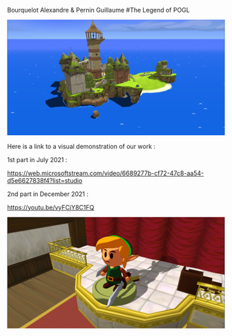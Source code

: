 Bourquelot Alexandre & Pernin Guillaume
#The Legend of POGL

![Alt text](images/Island.png?raw=true "Windfall island")

Here is a link to a visual demonstration of our work : 

1st part in July 2021 : 

https://web.microsoftstream.com/video/6689277b-cf72-47c8-aa54-d5e6627838f4?list=studio

2nd part in December 2021 : 

https://youtu.be/vyFCjY8C1FQ


![Alt text](images/Link.png?raw=true "Cartoon Link")
